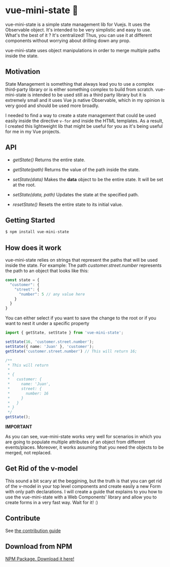 # vue-mini-state 🔮

vue-mini-state is a simple state management lib for Vuejs. It uses the Observable object.
It's intended to be very simplistic and easy to use. What's the best of it ? It's centralized! Thus, you can use it at different components without worrying about drilling down any prop.

vue-mini-state uses object manipulations in order to merge multiple paths inside the state.

## Motivation

State Management is something that always lead you to use a complex third-party library or is either something complex to build from scratch. vue-mini-state is intended to be used still as a third party library but it is extremely small and it uses Vue js native Observable, which in my opinion is very good and should be used more broadly.

I needed to find a way to create a state management that could be used easily inside the directive `v-for` and inside the HTML templates. As a result, I created this lightweight lib that might be useful for you as it's being useful for me in my Vue projects.

## API

- *getState()*
Returns the entire state.

- *getState(path)*
Returns the value of the path inside the state.

- *setState(data)*
Makes the **data** object to be the entire state. It will be set at the root.

- *setState(data, path)*
Updates the state at the specified path.

- *resetState()*
Resets the entire state to its initial value.

## Getting Started

```bash
$ npm install vue-mini-state
```

## How does it work

vue-mini-state relies on strings that represent the paths that will be used inside the state.
For example: The path *customer.street.number* represents the path to an object that looks like this:

```js
const state = {
  "customer": {
    "street": {
      "number": 5 // any value here
    }
  }
}
```

You can either select if you want to save the change to the root or if you want to nest it under a specific property

```ts
import { getState, setState } from 'vue-mini-state';

setState(16, 'customer.street.number');
setState({ name: 'Juan' }, 'customer');
getState('customer.street.number') // This will return 16;

/**
 * This will return
 *
 * {
 *   customer: {
 *     name: 'Juan',
 *     street: {
 *       number: 16
 *     }
 *   }
 * }
 */
getState();
```

**IMPORTANT**

As you can see, vue-mini-state works very well for scenarios in which you are going to populate multiple attributes of an object from different events/places. Moreover, it works assuming that you need the objects to be merged, not replaced.

## Get Rid of the v-model

This sound a bit scary at the beggining, but the truth is that you can get rid of the v-model in your top level components and create easily a new Form with only path declarations. I will create a guide that explains to you how to use the vue-mini-state with a Web Components' library and allow you to create forms in a very fast way. Wait for it! :)

## Contribute

See [the contribution guide](./CONTRIBUTE.md)

## Download from NPM

[NPM Package. Download it here!](https://www.npmjs.com/package/vue-mini-state)